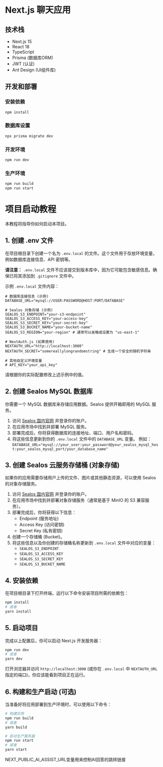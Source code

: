 # Next.js 聊天应用

## 技术栈

- Next.js 15
- React 18
- TypeScript
- Prisma (数据库ORM)
- JWT (认证)
- Ant Design (UI组件库)

## 开发和部署

### 安装依赖

```bash
npm install
```

### 数据库设置

```bash
npx prisma migrate dev
```

### 开发环境

```bash
npm run dev
```

### 生产环境

```bash
npm run build
npm run start
```

# 项目启动教程

本教程将指导你如何启动本项目。

## 1. 创建 .env 文件

在项目根目录下创建一个名为 `.env.local` 的文件。这个文件用于存放环境变量，例如数据库连接信息、API 密钥等。

**请注意：** `.env.local` 文件不应该提交到版本库中，因为它可能包含敏感信息。确保已将其添加到 `.gitignore` 文件中。

示例 `.env.local` 文件内容：

```env
# 数据库连接信息 (示例)
DATABASE_URL="mysql://USER:PASSWORD@HOST:PORT/DATABASE"

# Sealos 对象存储 (示例)
SEALOS_S3_ENDPOINT="your-s3-endpoint"
SEALOS_S3_ACCESS_KEY="your-access-key"
SEALOS_S3_SECRET_KEY="your-secret-key"
SEALOS_S3_BUCKET_NAME="your-bucket-name"
SEALOS_S3_REGION="your-region" # 通常可以省略或设置为 "us-east-1"

# NextAuth.js (如果使用)
NEXTAUTH_URL="http://localhost:3000"
NEXTAUTH_SECRET="somereallylongrandomstring" # 生成一个安全的随机字符串

# 其他自定义环境变量
# API_KEY="your_api_key"
```

请根据你的实际配置修改上述示例中的值。

## 2. 创建 Sealos MySQL 数据库

你需要一个 MySQL 数据库来存储应用数据。Sealos 提供开箱即用的 MySQL 服务。

1.  访问 [Sealos 国内官网](https://cloud.sealos.io/) 并登录你的账户。
2.  在应用市场中找到并部署 MySQL 服务。
3.  部署完成后，你将获得数据库的连接地址、端口、用户名和密码。
4.  将这些信息更新到你的 `.env.local` 文件中的 `DATABASE_URL` 变量。
    例如：`DATABASE_URL="mysql://your_user:your_password@your_sealos_mysql_host:your_sealos_mysql_port/your_database_name"`

## 3. 创建 Sealos 云服务存储桶 (对象存储)

如果你的应用需要存储用户上传的文件、图片或其他静态资源，可以使用 Sealos 的对象存储服务。

1.  访问 [Sealos 国内官网](https://cloud.sealos.io/) 并登录你的账户。
2.  在应用市场中找到并部署对象存储服务（通常是基于 MinIO 的 S3 兼容服务）。
3.  部署完成后，你将获得以下信息：
    *   Endpoint (服务地址)
    *   Access Key (访问密钥)
    *   Secret Key (私有密钥)
4.  创建一个存储桶 (Bucket)。
5.  将这些信息以及你创建的存储桶名称更新到 `.env.local` 文件中对应的变量：
    *   `SEALOS_S3_ENDPOINT`
    *   `SEALOS_S3_ACCESS_KEY`
    *   `SEALOS_S3_SECRET_KEY`
    *   `SEALOS_S3_BUCKET_NAME`

## 4. 安装依赖

在项目根目录下打开终端，运行以下命令安装项目所需的依赖包：

```bash
npm install
# 或者
yarn install
```

## 5. 启动项目

完成以上配置后，你可以启动 Next.js 开发服务器：

```bash
npm run dev
# 或者
yarn dev
```

打开浏览器并访问 `http://localhost:3000` (或你在 `.env.local` 中 `NEXTAUTH_URL` 指定的端口)，你应该能看到项目正在运行。

## 6. 构建和生产启动 (可选)

当准备好将应用部署到生产环境时，可以使用以下命令：

```bash
# 构建应用
npm run build
# 或者
yarn build

# 启动生产服务器
npm run start
# 或者
yarn start
``` 


NEXT_PUBLIC_AI_ASSIST_URL变量用来控制AI回答的跳转链接